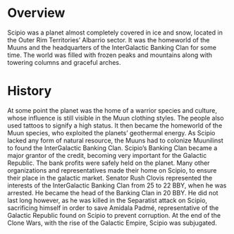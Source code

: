 # Overview

Scipio was a planet almost completely covered in ice and snow, located in the Outer Rim Territories’ Albarrio sector.
It was the homeworld of the Muuns and the headquarters of the InterGalactic Banking Clan for some time.
The world was filled with frozen peaks and mountains along with towering columns and graceful arches.

# History

At some point the planet was the home of a warrior species and culture, whose influence is still visible in the Muun clothing styles.
The people also used tattoos to signify a high status.
It then became the homeworld of the Muun species, who exploited the planets’ geothermal energy.
As Scipio lacked any form of natural resource, the Muuns had to colonize Muunilinst to found the InterGalactic Banking Clan.
Scipio’s Banking Clan became a major grantor of the credit, becoming very important for the Galactic Republic.
The bank profits were safely held on the planet.
Many other organizations and representatives made their home on Scipio, to ensure their place in the galactic market.
Senator Rush Clovis represented the interests of the InterGalactic Banking Clan from 25 to 22 BBY, when he was arrested.
He became the head of the Banking Clan in 20 BBY.
He did not last long however, as he was killed in the Separatist attack on Scipio, sacrificing himself in order to save Amidala Padmé, representative of the Galactic Republic found on Scipio to prevent corruption.
At the end of the Clone Wars, with the rise of the Galactic Empire, Scipio was subjugated.
